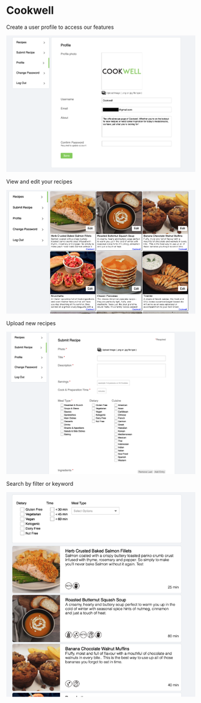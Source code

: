 # Cookwell






Create a user profile to access our features
<p align="center">
  <img src="https://github.com/ryamel/Cookwell_Nodejs_React/blob/34308d8909626078aa89a07666af5c419850ee40/profile.png" />
</p>

View and edit your recipes
<p align="center">
  <img src="https://github.com/ryamel/Cookwell_Nodejs_React/blob/af699820a381bc3156a0dd03816e44965c8cbece/recipes.png" />
</p>

Upload new recipes
<p align="center">
  <img src="https://github.com/ryamel/Cookwell_Nodejs_React/blob/e31e3d86014513f0e2a849b6a9a2bd853b608438/upload.png" />
</p>

Search by filter or keyword
<p align="center">
  <img src="https://github.com/ryamel/Cookwell_Nodejs_React/blob/f76c652714ed72bf5e5a7891cc64a80031423b5c/filter.png" />
</p>
